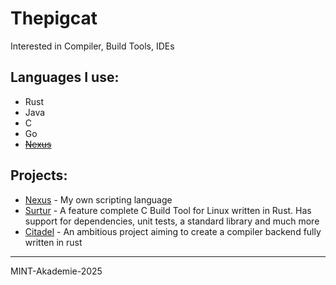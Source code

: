 # Thepigcat

Interested in Compiler, Build Tools, IDEs

## Languages I use:
- Rust
- Java
- C
- Go
- ~~[Nexus](https://github.com/Isible/nexus)~~

## Projects:

- [Nexus](https://github.com/Isible/nexus) - My own scripting language
- [Surtur](https://github.com/Nordic-C/surtur) - A feature complete C Build Tool for Linux written in Rust. Has support for dependencies, unit tests, a standard library and much more
- [Citadel](https://github.com/Isible/citadel) - An ambitious project aiming to create a compiler backend fully written in rust

---

MINT-Akademie-2025
